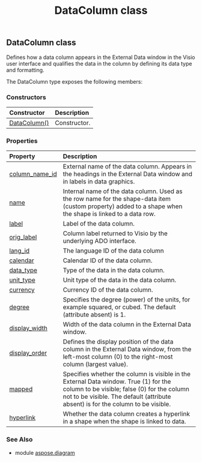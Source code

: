 ﻿---
title: DataColumn class
second_title: Aspose.Diagram for Python via .NET API References
description: 
type: docs
weight: 510
url: /python-net/aspose.diagram/datacolumn/
is_root: false
---

## DataColumn class

Defines how a data column appears in the External Data window in the Visio user interface and qualifies the data in the column by defining its data type and formatting.



The DataColumn type exposes the following members:

### Constructors
| Constructor | Description |
| :- | :- |
| [DataColumn()](/diagram/python-net/aspose.diagram/datacolumn/__init__/#) | Constructor. |


### Properties
| Property | Description |
| :- | :- |
| [column_name_id](/diagram/python-net/aspose.diagram/datacolumn/column_name_id) | External name of the data column. Appears in the headings in the External Data window and in labels in data graphics. |
| [name](/diagram/python-net/aspose.diagram/datacolumn/name) | Internal name of the data column. Used as the row name for the shape-data item (custom property) added to a shape when the shape is linked to a data row. |
| [label](/diagram/python-net/aspose.diagram/datacolumn/label) | Label of the data column. |
| [orig_label](/diagram/python-net/aspose.diagram/datacolumn/orig_label) | Column label returned to Visio by the underlying ADO interface. |
| [lang_id](/diagram/python-net/aspose.diagram/datacolumn/lang_id) | The language ID of the data column |
| [calendar](/diagram/python-net/aspose.diagram/datacolumn/calendar) | Calendar ID of the data column. |
| [data_type](/diagram/python-net/aspose.diagram/datacolumn/data_type) | Type of the data in the data column. |
| [unit_type](/diagram/python-net/aspose.diagram/datacolumn/unit_type) | Unit type of the data in the data column. |
| [currency](/diagram/python-net/aspose.diagram/datacolumn/currency) | Currency ID of the data column. |
| [degree](/diagram/python-net/aspose.diagram/datacolumn/degree) | Specifies the degree (power) of the units, for example squared, or cubed. The default (attribute absent) is 1. |
| [display_width](/diagram/python-net/aspose.diagram/datacolumn/display_width) | Width of the data column in the External Data window. |
| [display_order](/diagram/python-net/aspose.diagram/datacolumn/display_order) | Defines the display position of the data column in the External Data window, from the left-most column (0) to the right-most column (largest value). |
| [mapped](/diagram/python-net/aspose.diagram/datacolumn/mapped) | Specifies whether the column is visible in the External Data window. True (1) for the column to be visible; false (0) for the column not to be visible. The default (attribute absent) is for the column to be visible. |
| [hyperlink](/diagram/python-net/aspose.diagram/datacolumn/hyperlink) | Whether the data column creates a hyperlink in a shape when the shape is linked to data. |


### See Also

* module [aspose.diagram](../)
